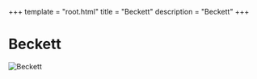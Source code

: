 +++
template = "root.html"
title = "Beckett"
description = "Beckett"
+++

# Beckett
![Beckett](/Heroes/Beckett.png)